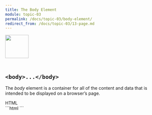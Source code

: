 ```yaml
---
title: The Body Element
module: topic-03
permalink: /docs/topic-03/body-element/
redirect_from: /docs/topic-03/13-page.md
---
```


<img src="./../../../img/arrow-divider.svg" style="width: 75px; border: none; margin: 0px 0 20px 0" />

## `<body>...</body>`

The _body_ element is a container for all of the content and data that is intended to be displayed on a browser’s page.


<div id="code-heading">HTML</div>
```html
<!DOCTYPE html>
<html>
  <head>
    <!-- Meta data and information about your site, not visible to visitors. -->
  </head>

  <body>
    <!-- My "Way-Cool Awesome Site" contents, visible to visitors. -->
  </body>
</html>
```
